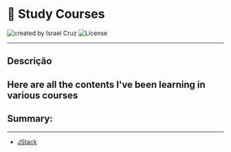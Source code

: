 # 📖 Study Courses 

<div>
    <img alt="created by Israel Cruz" src="https://img.shields.io/badge/created%20by-Israel Cruz-%23f08700">
    <img alt="License" src="https://img.shields.io/badge/license-MIT-%23f08700">
</div>

---

## Descrição

Here are all the contents I've been learning in various courses
---

## Summary:

---

- [JStack](https://github.com/israelcruzz/study-courses/tree/main/jstack)
